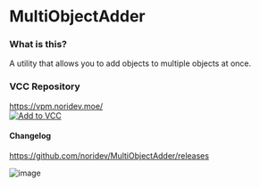# MultiObjectAdder
### What is this?
A utility that allows you to add objects to multiple objects at once.

### VCC Repository
https://vpm.noridev.moe/<br>
[![Add to VCC](https://img.shields.io/badge/-Add%20to%20VCC-%232baac1?style=for-the-badge)](https://vpm.noridev.moe/)

#### Changelog
https://github.com/noridev/MultiObjectAdder/releases

![image](https://github.com/user-attachments/assets/89422e98-8092-45e3-a4b5-173c141eb96a)





 
